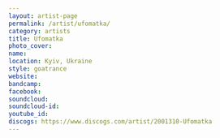 ```yaml
---
layout: artist-page
permalink: /artist/ufomatka/
category: artists
title: Ufomatka
photo_cover: 
name: 
location: Kyiv, Ukraine
style: goatrance
website: 
bandcamp: 
facebook: 
soundcloud: 
soundcloud-id: 
youtube_id: 
discogs: https://www.discogs.com/artist/2001310-Ufomatka
---
```

